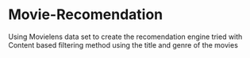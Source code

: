 # Movie-Recomendation

Using Movielens data set to create the recomendation engine
tried with Content based filtering method using the title and genre of the movies
